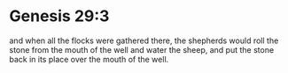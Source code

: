 # Genesis 29:3

and when all the flocks were gathered there, the shepherds would roll the stone from the mouth of the well and water the sheep, and put the stone back in its place over the mouth of the well.
